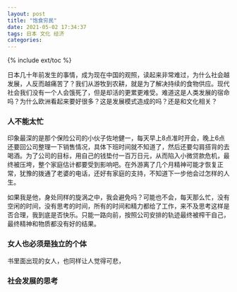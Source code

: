 ```yaml
---
layout: post
title: "饱食穷民"
date: 2021-05-02 17:34:37
tags: 日本 文化 经济
categories: 
---
```


{% include ext/toc %}


日本几十年前发生的事情，成为现在中国的观照，读起来非常难过，为什么社会越发展，人反而越痛苦了？我们从游牧到农耕，就是为了解决持续的食物供应。现代社会我们没有一个人会饿死了，但是却活的更累更难受。难道这是人类发展的宿命吗？为什么欧洲看起来要好很多？这是发展模式造成的吗？还是和文化相关？

### 人不能太忙

印象最深的是那个保险公司的小伙子佐地健一，每天早上8点准时开会，晚上6点还要回公司整理一下销售情况，具体下班时间就不知道了，然后还要勾肩搭背的去喝酒。为了公司的目标，用自己的钱垫付一百万日元，从而陷入小微贷款危机，最终被压垮，整个家庭估计都要受到影响吧。在外游离了几个月精神可能才恢复正常，犹豫的拨通了老婆的电话，还好有家庭的支持，不知道下一步他会过怎样的人生。

如果我是他，身处同样的旋涡之中，我会避免吗？可能也不会，每天那么忙，没有空闲的时间，没有思考的时间，所有的时间和精力都给了工作，来不及思考这样是否合理，我到底是否快乐。只能一路向前，按照公司安排的轨迹最终被榨干自己，最终精神和物质都没有好的结果。


### 女人也必须是独立的个体

书里面出现的女人，也同样让人觉得可悲，



### 社会发展的思考




